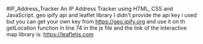 #IP_Address_Tracker
An IP Address Tracker using HTML, CSS and JavaScript. geo ipify api and leaflet library I didn't provide the api key i used but you can get your own key from https://geo.ipify.org and use it on th getLocation function in line 74 in the js file and the link of the interactive map library is: https://leafletjs.com

